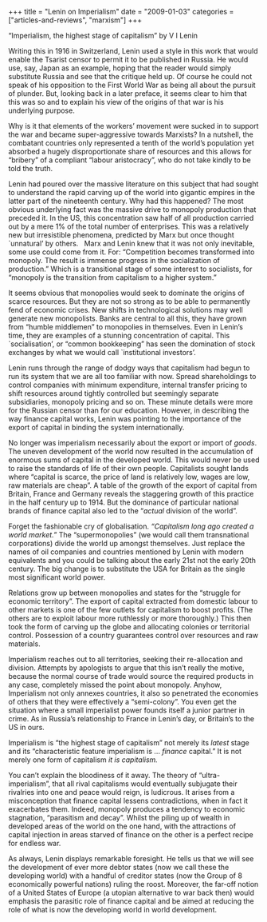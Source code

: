 +++
title = "Lenin on Imperialism"
date = "2009-01-03"
categories = ["articles-and-reviews", "marxism"]
+++

“Imperialism, the highest stage of capitalism” by V I Lenin

Writing this in 1916 in Switzerland, Lenin used a style in this work that would enable the Tsarist censor to permit it to be published in Russia. He would use, say, Japan as an example, hoping that the reader would simply substitute Russia and see that the critique held up. Of course he could not speak of his opposition to the First World War as being all about the pursuit of plunder. But, looking back in a later preface, it seems clear to him that this was so and to explain his view of the origins of that war is his underlying purpose.

Why is it that elements of the workers’ movement were sucked in to support the war and became super-aggressive towards Marxists? In a nutshell, the combatant countries only represented a tenth of the world’s population yet absorbed a hugely disproportionate share of resources and this allows for “bribery” of a compliant “labour aristocracy”, who do not take kindly to be told the truth.

Lenin had poured over the massive literature on this subject that had sought to understand the rapid carving up of the world into gigantic empires in the latter part of the nineteenth century. Why had this happened? The most obvious underlying fact was the massive drive to monopoly production that preceded it. In the US, this concentration saw half of all production carried out by a mere 1% of the total number of enterprises. This was a relatively new but irresistible phenomena, predicted by Marx but once thought \`unnatural’ by others.   Marx and Lenin knew that it was not only inevitable, some use could come from it. For: “Competition becomes transformed into monopoly. The result is immense progress in the socialization of production.” Which is a transitional stage of some interest to socialists, for “monopoly is the transition from capitalism to a higher system.”

It seems obvious that monopolies would seek to dominate the origins of scarce resources. But they are not so strong as to be able to permanently fend of economic crises. New shifts in technological solutions may well generate new monopolists. Banks are central to all this, they have grown from “humble middlemen” to monopolies in themselves. Even in Lenin’s time, they are examples of a stunning concentration of capital. This \`socialisation’, or “common bookkeeping” has seen the domination of stock exchanges by what we would call \`institutional investors’.  

Lenin runs through the range of dodgy ways that capitalism had begun to run its system that we are all too familiar with now. Spread shareholdings to control companies with minimum expenditure, internal transfer pricing to shift resources around tightly controlled but seemingly separate subsidiaries, monopoly pricing and so on. These minute details were more for the Russian censor than for our education. However, in describing the way finance capital works, Lenin was pointing to the importance of the export of capital in binding the system internationally.

No longer was imperialism necessarily about the export or import of _goods_. The uneven development of the world now resulted in the accumulation of enormous sums of capital in the developed world. This would never be used to raise the standards of life of their own people. Capitalists sought lands where “capital is scarce, the price of land is relatively low, wages are low, raw materials are cheap”. A table of the growth of the export of capital from Britain, France and Germany reveals the staggering growth of this practice in the half century up to 1914. But the dominance of particular national brands of finance capital also led to the “_actual_ division of the world”.

Forget the fashionable cry of globalisation. _“Capitalism long ago created a world market.”_ The “supermonopolies” (we would call them transnational corporations) divide the world up amongst themselves. Just replace the names of oil companies and countries mentioned by Lenin with modern equivalents and you could be talking about the early 21st not the early 20th century. The big change is to substitute the USA for Britain as the single most significant world power.

Relations grow up between monopolies and states for the “struggle for economic territory”. The export of capital extracted from domestic labour to other markets is one of the few outlets for capitalism to boost profits. (The others are to exploit labour more ruthlessly or more thoroughly.) This then took the form of carving up the globe and allocating colonies or territorial control. Possession of a country guarantees control over resources and raw materials.

Imperialism reaches out to all territories, seeking their re-allocation and division. Attempts by apologists to argue that this isn’t really the motive, because the normal course of trade would source the required products in any case, completely missed the point about monopoly. Anyhow, Imperialism not only annexes countries, it also so penetrated the economies of others that they were effectively a “semi-colony”. You even get the situation where a small imperialist power founds itself a junior partner in crime. As in Russia’s relationship to France in Lenin’s day, or Britain’s to the US in ours.

Imperialism is “the highest stage of capitalism” not merely its _latest_ stage and its “characteristic feature imperialism is … _finance_ capital.” It is not merely one form of capitalism _it is capitalism._

You can’t explain the bloodiness of it away. The theory of “ultra-imperialism”, that all rival capitalisms would eventually subjugate their rivalries into one and peace would reign, is ludicrous. It arises from a misconception that finance capital lessens contradictions, when in fact it exacerbates them. Indeed, monopoly produces a tendency to economic stagnation, “parasitism and decay”. Whilst the piling up of wealth in developed areas of the world on the one hand, with the attractions of capital injection in areas starved of finance on the other is a perfect recipe for endless war.

As always, Lenin displays remarkable foresight. He tells us that we will see the development of ever more debtor states (now we call these the developing world) with a handful of creditor states (now the Group of 8 economically powerful nations) ruling the roost. Moreover, the far-off notion of a United States of Europe (a utopian alternative to war back then) would emphasis the parasitic role of finance capital and be aimed at reducing the role of what is now the developing world in world development.
